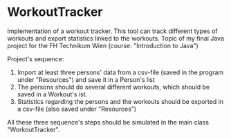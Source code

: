 # WorkoutTracker
Implementation of a workout tracker. This tool can track different types of workouts and export statistics linked to the workouts.
Topic of my final Java project for the FH Technikum Wien (course: "Introduction to Java")  

Project's sequence:
1. Import at least three persons' data from a csv-file (saved in the program under "Resources") and save it in a Person's list
2. The persons should do several different workouts, which should be saved in a Workout's ist.
3. Statistics regarding the persons and the workouts should be exported in a csv-file (also saved under "Resources")

All these three sequence's steps should be simulated in the main class "WorkoutTracker".
